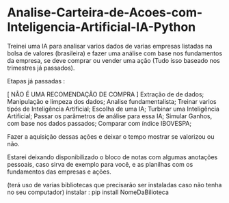 # Analise-Carteira-de-Acoes-com-Inteligencia-Artificial-IA-Python
Treinei uma IA para analisar varios dados de varias empresas listadas na bolsa de valores (brasileira) e fazer uma análise com base nos fundamentos da empresa, se deve comprar ou vender uma ação (Tudo isso baseado nos trimestres já passados).

Etapas já passadas :

[ NÃO É UMA RECOMENDAÇÃO DE COMPRA ]
Extração de de dados;
Manipulação e limpeza dos dados;
Analise fundamentalista;
Treinar varios tipós de Inteligência Artificial;
Escolha de uma IA;
Turbinar uma Inteligência Artificial;
Passar os parâmetros de análise para essa IA;
Simular Ganhos, com base nos dados passados;
Comparar com índice IBOVESPA;

Fazer a aquisição dessas ações e deixar o tempo mostrar se valorizou ou não.


Estarei deixando disponibilizado o bloco de notas com algumas anotações pessoais, caso sirva de exemplo para você, e as planilhas com os fundamentos das empresas e ações.

(terá uso de varias bibliotecas que precisarão ser instaladas caso não tenha no seu computador)
instalar : pip install NomeDaBilioteca

